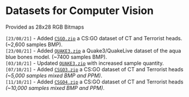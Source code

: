 # Datasets for Computer Vision
Provided as 28x28 RGB Bitmaps

`[23/08/21]` - Added [`CSGO.zip`](https://github.com/mrbid/DATASETS/raw/main/CSGO.zip) a CS:GO dataset of CT and Terrorist heads. (~2,600 samples BMP).<br>
`[23/08/21]` - Added [`QUAKE3.zip`](https://github.com/mrbid/DATASETS/raw/main/QUAKE3.zip) a Quake3/QuakeLive dataset of the aqua blue bones model. (~7400 samples BMP).<br>
`[03/10/21]` - Updated [`QUAKE3.zip`](https://github.com/mrbid/DATASETS/raw/main/QUAKE3.zip) with increased sample quantity.<br>
`[07/10/21]` - Added [`CSGO3.zip`](https://github.com/mrbid/DATASETS/raw/main/CSGO3.zip) a CS:GO dataset of CT and Terrorist heads _(~5,000 samples mixed BMP and PPM)_.<br>
`[11/10/21]` - Added [`CSGO4.zip`](https://github.com/mrbid/DATASETS/raw/main/CSGO4.zip) a CS:GO dataset of CT and Terrorist heads _(~10,000 samples mixed BMP and PPM)_.
